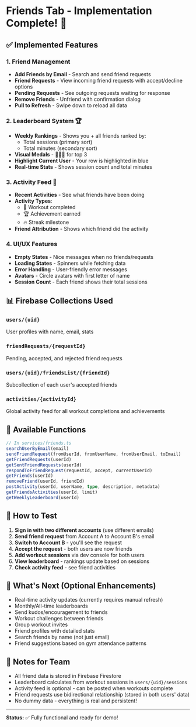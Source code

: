 # Friends Tab - Implementation Complete! 🎉

## ✅ Implemented Features

### 1. Friend Management
- **Add Friends by Email** - Search and send friend requests
- **Friend Requests** - View incoming friend requests with accept/decline options
- **Pending Requests** - See outgoing requests waiting for response
- **Remove Friends** - Unfriend with confirmation dialog
- **Pull to Refresh** - Swipe down to reload all data

### 2. Leaderboard System 🏆
- **Weekly Rankings** - Shows you + all friends ranked by:
  - Total sessions (primary sort)
  - Total minutes (secondary sort)
- **Visual Medals** - 🥇🥈🥉 for top 3
- **Highlight Current User** - Your row is highlighted in blue
- **Real-time Stats** - Shows session count and total minutes

### 3. Activity Feed 💪
- **Recent Activities** - See what friends have been doing
- **Activity Types**:
  - 💪 Workout completed
  - 🏆 Achievement earned
  - 🔥 Streak milestone
- **Friend Attribution** - Shows which friend did the activity

### 4. UI/UX Features
- **Empty States** - Nice messages when no friends/requests
- **Loading States** - Spinners while fetching data
- **Error Handling** - User-friendly error messages
- **Avatars** - Circle avatars with first letter of name
- **Session Count** - Each friend shows their total sessions

## 📊 Firebase Collections Used

### `users/{uid}`
User profiles with name, email, stats

### `friendRequests/{requestId}`
Pending, accepted, and rejected friend requests

### `users/{uid}/friendsList/{friendId}`
Subcollection of each user's accepted friends

### `activities/{activityId}`
Global activity feed for all workout completions and achievements

## 🔧 Available Functions

```typescript
// In services/friends.ts
searchUserByEmail(email)
sendFriendRequest(fromUserId, fromUserName, fromUserEmail, toEmail)
getFriendRequests(userId)
getSentFriendRequests(userId)
respondToFriendRequest(requestId, accept, currentUserId)
getFriends(userId)
removeFriend(userId, friendId)
postActivity(userId, userName, type, description, metadata)
getFriendsActivities(userId, limit)
getWeeklyLeaderboard(userId)
```

## 🎯 How to Test

1. **Sign in with two different accounts** (use different emails)
2. **Send friend request** from Account A to Account B's email
3. **Switch to Account B** - you'll see the request
4. **Accept the request** - both users are now friends
5. **Add workout sessions** via dev console for both users
6. **View leaderboard** - rankings update based on sessions
7. **Check activity feed** - see friend activities

## 🚀 What's Next (Optional Enhancements)

- Real-time activity updates (currently requires manual refresh)
- Monthly/All-time leaderboards
- Send kudos/encouragement to friends
- Workout challenges between friends
- Group workout invites
- Friend profiles with detailed stats
- Search friends by name (not just email)
- Friend suggestions based on gym attendance patterns

## 📝 Notes for Team

- All friend data is stored in Firebase Firestore
- Leaderboard calculates from workout sessions in `users/{uid}/sessions`
- Activity feed is optional - can be posted when workouts complete
- Friend requests use bidirectional relationship (stored in both users' data)
- No dummy data - everything is real and persistent!

---

**Status:** ✅ Fully functional and ready for demo!
